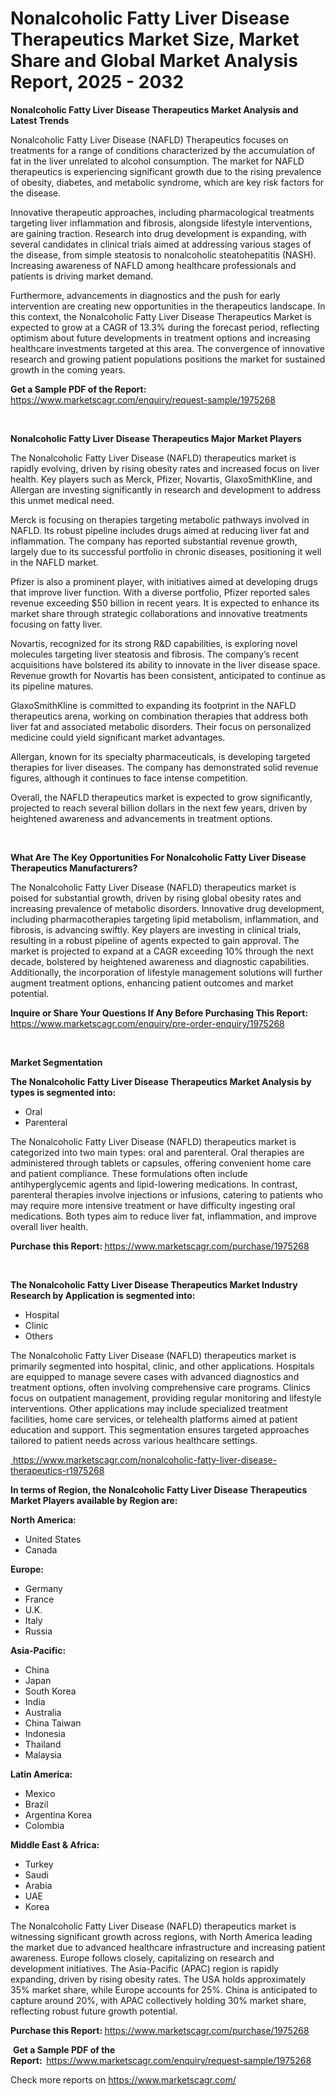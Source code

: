 <p><h1>Nonalcoholic Fatty Liver Disease Therapeutics Market Size, Market Share and Global Market Analysis Report, 2025 - 2032</h1></p><p><strong>Nonalcoholic Fatty Liver Disease Therapeutics Market Analysis and Latest Trends</strong></p>
<p><p>Nonalcoholic Fatty Liver Disease (NAFLD) Therapeutics focuses on treatments for a range of conditions characterized by the accumulation of fat in the liver unrelated to alcohol consumption. The market for NAFLD therapeutics is experiencing significant growth due to the rising prevalence of obesity, diabetes, and metabolic syndrome, which are key risk factors for the disease. </p><p>Innovative therapeutic approaches, including pharmacological treatments targeting liver inflammation and fibrosis, alongside lifestyle interventions, are gaining traction. Research into drug development is expanding, with several candidates in clinical trials aimed at addressing various stages of the disease, from simple steatosis to nonalcoholic steatohepatitis (NASH). Increasing awareness of NAFLD among healthcare professionals and patients is driving market demand.</p><p>Furthermore, advancements in diagnostics and the push for early intervention are creating new opportunities in the therapeutics landscape. In this context, the Nonalcoholic Fatty Liver Disease Therapeutics Market is expected to grow at a CAGR of 13.3% during the forecast period, reflecting optimism about future developments in treatment options and increasing healthcare investments targeted at this area. The convergence of innovative research and growing patient populations positions the market for sustained growth in the coming years.</p></p>
<p><strong>Get a Sample PDF of the Report:&nbsp;</strong> <a href="https://www.marketscagr.com/enquiry/request-sample/1975268?utm_campaign=2941&utm_medium=2&utm_source=Github&utm_content=ia&utm_term=28032025&utm_id=nonalcoholic-fatty-liver-disease-therapeutics">https://www.marketscagr.com/enquiry/request-sample/1975268</a></p>
<p>&nbsp;</p>
<p><strong>Nonalcoholic Fatty Liver Disease Therapeutics Major Market Players</strong></p>
<p><p>The Nonalcoholic Fatty Liver Disease (NAFLD) therapeutics market is rapidly evolving, driven by rising obesity rates and increased focus on liver health. Key players such as Merck, Pfizer, Novartis, GlaxoSmithKline, and Allergan are investing significantly in research and development to address this unmet medical need.</p><p>Merck is focusing on therapies targeting metabolic pathways involved in NAFLD. Its robust pipeline includes drugs aimed at reducing liver fat and inflammation. The company has reported substantial revenue growth, largely due to its successful portfolio in chronic diseases, positioning it well in the NAFLD market.</p><p>Pfizer is also a prominent player, with initiatives aimed at developing drugs that improve liver function. With a diverse portfolio, Pfizer reported sales revenue exceeding $50 billion in recent years. It is expected to enhance its market share through strategic collaborations and innovative treatments focusing on fatty liver.</p><p>Novartis, recognized for its strong R&D capabilities, is exploring novel molecules targeting liver steatosis and fibrosis. The company’s recent acquisitions have bolstered its ability to innovate in the liver disease space. Revenue growth for Novartis has been consistent, anticipated to continue as its pipeline matures.</p><p>GlaxoSmithKline is committed to expanding its footprint in the NAFLD therapeutics arena, working on combination therapies that address both liver fat and associated metabolic disorders. Their focus on personalized medicine could yield significant market advantages.</p><p>Allergan, known for its specialty pharmaceuticals, is developing targeted therapies for liver diseases. The company has demonstrated solid revenue figures, although it continues to face intense competition.</p><p>Overall, the NAFLD therapeutics market is expected to grow significantly, projected to reach several billion dollars in the next few years, driven by heightened awareness and advancements in treatment options.</p></p>
<p>&nbsp;</p>
<p><strong>What Are The Key Opportunities For Nonalcoholic Fatty Liver Disease Therapeutics Manufacturers?</strong></p>
<p><p>The Nonalcoholic Fatty Liver Disease (NAFLD) therapeutics market is poised for substantial growth, driven by rising global obesity rates and increasing prevalence of metabolic disorders. Innovative drug development, including pharmacotherapies targeting lipid metabolism, inflammation, and fibrosis, is advancing swiftly. Key players are investing in clinical trials, resulting in a robust pipeline of agents expected to gain approval. The market is projected to expand at a CAGR exceeding 10% through the next decade, bolstered by heightened awareness and diagnostic capabilities. Additionally, the incorporation of lifestyle management solutions will further augment treatment options, enhancing patient outcomes and market potential.</p></p>
<p><strong>Inquire or Share Your Questions If Any Before Purchasing This Report:</strong> <a href="https://www.marketscagr.com/enquiry/pre-order-enquiry/1975268?utm_campaign=2941&utm_medium=2&utm_source=Github&utm_content=ia&utm_term=28032025&utm_id=nonalcoholic-fatty-liver-disease-therapeutics">https://www.marketscagr.com/enquiry/pre-order-enquiry/1975268</a></p>
<p>&nbsp;</p>
<p><strong>Market Segmentation</strong></p>
<p><strong>The Nonalcoholic Fatty Liver Disease Therapeutics Market Analysis by types is segmented into:</strong></p>
<p><ul><li>Oral</li><li>Parenteral</li></ul></p>
<p><p>The Nonalcoholic Fatty Liver Disease (NAFLD) therapeutics market is categorized into two main types: oral and parenteral. Oral therapies are administered through tablets or capsules, offering convenient home care and patient compliance. These formulations often include antihyperglycemic agents and lipid-lowering medications. In contrast, parenteral therapies involve injections or infusions, catering to patients who may require more intensive treatment or have difficulty ingesting oral medications. Both types aim to reduce liver fat, inflammation, and improve overall liver health.</p></p>
<p><strong>Purchase this Report:&nbsp;</strong><a href="https://www.marketscagr.com/purchase/1975268?utm_campaign=2941&utm_medium=2&utm_source=Github&utm_content=ia&utm_term=28032025&utm_id=nonalcoholic-fatty-liver-disease-therapeutics">https://www.marketscagr.com/purchase/1975268</a></p>
<p>&nbsp;</p>
<p><strong>The Nonalcoholic Fatty Liver Disease Therapeutics Market Industry Research by Application is segmented into:</strong></p>
<p><ul><li>Hospital</li><li>Clinic</li><li>Others</li></ul></p>
<p><p>The Nonalcoholic Fatty Liver Disease (NAFLD) therapeutics market is primarily segmented into hospital, clinic, and other applications. Hospitals are equipped to manage severe cases with advanced diagnostics and treatment options, often involving comprehensive care programs. Clinics focus on outpatient management, providing regular monitoring and lifestyle interventions. Other applications may include specialized treatment facilities, home care services, or telehealth platforms aimed at patient education and support. This segmentation ensures targeted approaches tailored to patient needs across various healthcare settings.</p></p>
<p><a href="https://www.marketscagr.com/nonalcoholic-fatty-liver-disease-therapeutics-r1975268?utm_campaign=2941&utm_medium=2&utm_source=Github&utm_content=ia&utm_term=28032025&utm_id=nonalcoholic-fatty-liver-disease-therapeutics">&nbsp;https://www.marketscagr.com/nonalcoholic-fatty-liver-disease-therapeutics-r1975268</a></p>
<p><strong>In terms of Region, the Nonalcoholic Fatty Liver Disease Therapeutics Market Players available by Region are:</strong></p>
<p>
    <p> <strong> North America: </strong>
        <ul>
            <li>United States</li>
            <li>Canada</li>
        </ul>
        </p> 
    <p> <strong> Europe: </strong>
        <ul>
            <li>Germany</li>
            <li>France</li>
            <li>U.K.</li>
            <li>Italy</li>
            <li>Russia</li>
        </ul>
        </p> 
    <p> <strong> Asia-Pacific: </strong>
        <ul>
            <li>China</li>
            <li>Japan</li>
            <li>South Korea</li>
            <li>India</li>
            <li>Australia</li>
            <li>China Taiwan</li>
            <li>Indonesia</li>
            <li>Thailand</li>
            <li>Malaysia</li>
        </ul>
        </p> 
    <p> <strong> Latin America: </strong>
        <ul>
            <li>Mexico</li>
            <li>Brazil</li>
            <li>Argentina Korea</li>
            <li>Colombia</li>
        </ul>
        </p> 
    <p> <strong> Middle East & Africa: </strong>
        <ul>
            <li>Turkey</li>
            <li>Saudi</li>
            <li>Arabia</li>
            <li>UAE</li>
            <li>Korea</li>
        </ul>
    </p>
    </p>
<p><p>The Nonalcoholic Fatty Liver Disease (NAFLD) therapeutics market is witnessing significant growth across regions, with North America leading the market due to advanced healthcare infrastructure and increasing patient awareness. Europe follows closely, capitalizing on research and development initiatives. The Asia-Pacific (APAC) region is rapidly expanding, driven by rising obesity rates. The USA holds approximately 35% market share, while Europe accounts for 25%. China is anticipated to capture around 20%, with APAC collectively holding 30% market share, reflecting robust future growth potential.</p></p>
<p><strong>Purchase this Report: </strong><a href="https://www.marketscagr.com/purchase/1975268?utm_campaign=2941&utm_medium=2&utm_source=Github&utm_content=ia&utm_term=28032025&utm_id=nonalcoholic-fatty-liver-disease-therapeutics">https://www.marketscagr.com/purchase/1975268</a></p>
<p>&nbsp;<strong>Get a Sample PDF of the Report:&nbsp;&nbsp;</strong><a href="https://www.marketscagr.com/enquiry/request-sample/1975268?utm_campaign=2941&utm_medium=2&utm_source=Github&utm_content=ia&utm_term=28032025&utm_id=nonalcoholic-fatty-liver-disease-therapeutics">https://www.marketscagr.com/enquiry/request-sample/1975268</a></p>
<p><strong></strong></p>
<p>Check more reports on <a href="https://www.marketscagr.com/?utm_campaign=2941&utm_medium=2&utm_source=Github&utm_content=ia&utm_term=28032025&utm_id=nonalcoholic-fatty-liver-disease-therapeutics">https://www.marketscagr.com/</a></p>